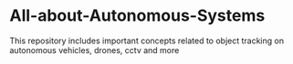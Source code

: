 # All-about-Autonomous-Systems
This repository includes important concepts related to object tracking on autonomous vehicles, drones, cctv and more
